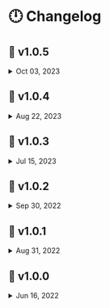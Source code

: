 # :clock12: Changelog

## :date: v1.0.5

<details><summary>Oct 03, 2023</summary>

**project**

- add: `.devcontainer`.
- update: labeler.

**sun**

- update: db `new morning issue` at `#45`.
- update(deps): to latest.

</details>

## :date: v1.0.4

<details><summary>Aug 22, 2023</summary>

**project**

- add: `Tailwind CSS` extension.
- update: README.
- update: `actions/labeler` config.
- remove: `styled-components` extension.

**sun**

- add: `Tailwind CSS`.
- add: dark and light theme support.
- update: use the new `app` router.
- update: db `new morning issue` at `#39`.
- update: `.eslintrc` config.
- update(deps): to latest.
- remove: `styled-components`.

</details>

## :date: v1.0.3

<details><summary>Jul 15, 2023</summary>

**project**

- update: README.
- update(.vscode): `bracketPairs` change **true**, enable `linkedEditing`.

**moon**

- remove keys `keywords`, `author` and `license` from package.json.

**sun**

- add: new prefix `$` for styled-components `props`.
- update: db `new morning issue` at `#34`.
- update: engine `node` v18 and `pnpm` v8.
- update(deps): to latest.
- remove: keys `name`,`author`, `description`, `keywords`, `author` and `license` from package.json.
- remove: don't commit `next-env.d.ts` file.
- remove: `.eslintignore` file, instead use `ignorePatterns` in **.eslintrc.json** file.

</details>

## :date: v1.0.2

<details><summary>Sep 30, 2022</summary>

**project**

- add Sun and Moon docs.
- add .editorconfig.
- remove node ci
- update README.

**moon**

- add redirect to vercel site

**sun**

- Remove ApexChart Heatmap.
- Add pnpm as package manager.
- Add @nivo/heatmap.
- Add heatmap legends.
- Update db.

</details>

## :date: v1.0.1

<details><summary>Aug 31, 2022</summary>

**project**

- fix github workflows (labeler, node).
- setup settings from vscode.
- add vercelignore.
- add changelog in readme(root).

**moon**

- update deps (prettier, react-router-dom)
- update db weekly issues (current at #40) from moon.
- build the website and publish on gh-pages branch.
- remove unused nivo script.
- remove theme provider from styled components.
- remove duplicated styles.
- remove glitch effect in 404 page aka nomatch.
- fixed readme, prettier, prettierignore.
- add disabled property in heatmap buttons.
- add prettier --cache flag in package.json script.

**sun**

- fix and use my own apexchart wrapper.
- add gradients in svg vectors.
</details>

## :date: v1.0.0

<details><summary>Jun 16, 2022</summary>

**project**

- CRA in [moon](moon) codebase deprecated, starting on NEXT JS [sun](sun) codebase [`e0e417a`](https://github.com/falsepopsky/vagabond-hiatus-chart/commit/e0e417a73a2cc0aeeddab368b1cc28ab047e2d81)
</details>
